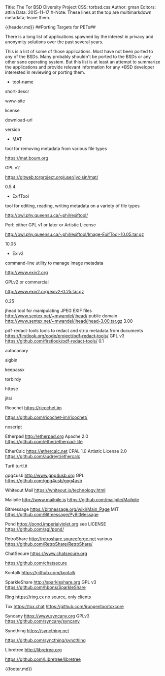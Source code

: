 Title: The Tor BSD Diversity Project
CSS: torbsd.css
Author: gman
Editors: attila
Data: 2015-11-17
X-Note: These lines at the top are multimarkdown metadata; leave them.


{{header.md}}
##Porting Targets for PETs##

There is a long list of applications spawned by the interest in privacy and anonymity solutions over the past several years.

This is a list of some of those applications. Most have not been ported to any of the BSDs. Many probably shouldn't be ported to the BSDs or any other sane operating system. But this list is at least an attempt to summarize the applications and provide relevant information for any *BSD developer interested in reviewing or porting them.

* tool-name

short-descr

www-site

license

download-url

version


* MAT

tool for removing metadata from various file types

https://mat.boum.org

GPL v2

https://gitweb.torproject.org/user/jvoisin/mat/

0.5.4


* ExifTool 

tool for editing, reading, writing metadata on a variety of file types 

http://owl.phy.queensu.ca/~phil/exiftool/

Perl: either GPL v1 or later or Artistic License

http://owl.phy.queensu.ca/~phil/exiftool/Image-ExifTool-10.05.tar.gz

10.05

* Exiv2

command-line utility to manage image metadata

http://www.exiv2.org

GPLv2 or commercial

http://www.exiv2.org/exiv2-0.25.tar.gz

0.25

jhead
tool for manipulating JPEG EXIF files
http://www.sentex.net/~mwandel/jhead/
public domain
http://www.sentex.net/~mwandel/jhead/jhead-3.00.tar.gz
3.00

pdf-redact-tools
tools to redact and strip metadata from documents
https://firstlook.org/code/project/pdf-redact-tools/
GPL v3
https://github.com/firstlook/pdf-redact-tools/
0.1

autocanary


sigbin

keepassx

torbirdy

httpse

jitsi

Ricochet
https://ricochet.im

https://github.com/ricochet-im/ricochet/


noscript

Etherpad
http://etherpad.org
Apache 2.0
https://github.com/ether/etherpad-lite

EtherCalc
https://ethercalc.net
CPAL 1.0 Artistic License 2.0
https://github.com/audreyt/ethercalc

Turtl
turtl.it

gpg4usb
http://www.gpg4usb.org
GPL
https://github.com/gpg4usb/gpg4usb

Whiteout Mail
https://whiteout.io/technology.html

Mailpile
http://www.mailpile.is
https://github.com/mailpile/Mailpile

Bitmessage
https://bitmessage.org/wiki/Main_Page
MIT
https://github.com/Bitmessage/PyBitMessage

Pond
https://pond.imperialviolet.org
see LICENSE
https://github.com/agl/pond/

RetroShare
http://retroshare.sourceforge.net
various
https://github.com/RetroShare/RetroShare/

ChatSecure
https://www.chatsecure.org

https://github.com/chatsecure

Kontalk
https://github.com/kontalk

SparkleShare
http://sparkleshare.org
GPL v3
https://github.com/hbons/SparkleShare

Ring
https://ring.cx
no source, only clients

Tox
https://tox.chat
https://github.com/irungentoo/toxcore

Syncany
https://www.syncany.org
GPLv3
https://github.com/syncany/syncany

Syncthing
https://syncthing.net

https://github.com/syncthing/syncthing

Libretree
http://libretree.org

https://github.com/Libretree/libretree













{{footer.md}}
